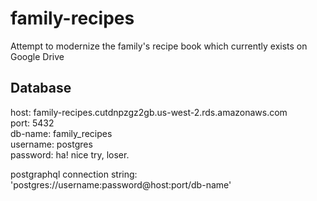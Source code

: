 # family-recipes
Attempt to modernize the family's recipe book which currently exists on Google Drive

## Database
host: family-recipes.cutdnpzgz2gb.us-west-2.rds.amazonaws.com <br>
port: 5432 <br>
db-name: family_recipes <br>
username: postgres <br>
password: ha! nice try, loser. <br>

postgraphql connection string: 'postgres://username:password@host:port/db-name'
